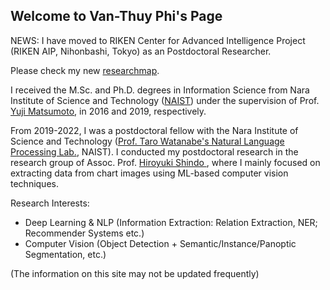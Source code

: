## Welcome to Van-Thuy Phi's Page

NEWS: I have moved to RIKEN Center for Advanced Intelligence Project (RIKEN AIP, Nihonbashi, Tokyo) as an Postdoctoral Researcher.

Please check my new [researchmap](https://researchmap.jp/pvt?lang=en).


I received the M.Sc. and Ph.D. degrees in Information Science from  Nara Institute of Science and Technology ([NAIST](http://www.naist.jp/en/)) under the supervision of Prof. [Yuji Matsumoto](https://cl.naist.jp/staff/matsu/home-e.html), in 2016 and 2019, respectively.

From 2019-2022, I was a postdoctoral fellow with the Nara Institute of Science and Technology ([Prof. Taro Watanabe's Natural Language Processing Lab.](https://nlp.naist.jp/en/), NAIST). I conducted my postdoctoral research in the research group of Assoc. Prof. [Hiroyuki Shindo
](https://hshindo.com), where I mainly focused on extracting data from chart images using ML-based computer vision techniques.


Research Interests:
- Deep Learning & NLP (Information Extraction: Relation Extraction, NER; Recommender Systems etc.)
- Computer Vision (Object Detection + Semantic/Instance/Panoptic Segmentation, etc.)


(The information on this site may not be updated frequently)
